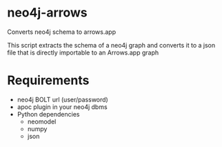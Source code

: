 # neo4j-arrows
Converts neo4j schema to arrows.app

This script extracts the schema of a neo4j graph and converts it to a json file that is directly importable to an Arrows.app graph

# Requirements
- neo4j BOLT url (user/password)
- apoc plugin in your neo4j dbms
- Python dependencies
  - neomodel
  - numpy
  - json
